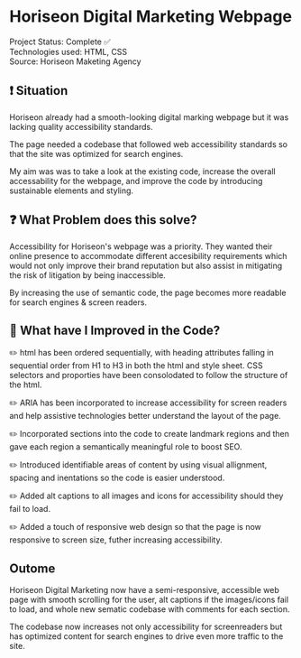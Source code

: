 # Horiseon Digital Marketing Webpage

Project Status:         Complete :white_check_mark:<br>
Technologies used:      HTML, CSS <br> 
Source:                 Horiseon Maketing Agency <br>




## :heavy_exclamation_mark: Situation

 Horiseon already had a smooth-looking digital marking webpage but it was lacking quality accessibility standards. 

 The page needed a codebase that followed web accessibility standards so that the site was optimized for search engines.

 My aim was was to take a look at the existing code, increase the overall accessability for the webpage, and improve the code by introducing sustainable elements and styling. 




## :question: What Problem does this solve?

 Accessibility for Horiseon's webpage was a priority. They wanted their online presence to accommodate different accesibility requirements which would not only improve their brand reputation but also assist in mitigating the risk of litigation by being inaccessible.  

 By increasing the use of semantic code, the page becomes more readable for search engines & screen readers.  




## :seedling: What have I Improved in the Code?

 :pencil2: html has been ordered sequentially, with heading attributes falling in sequential order from H1 to H3 in both the html and style sheet. CSS selectors and proporties have been consolodated to follow the structure of the html.


 :pencil2: ARIA has been incorporated to increase accessibility for screen readers and  help assistive technologies better understand the layout of the page.


 :pencil2: Incorporated sections into the code to create landmark regions and then gave each region a semantically meaningful role to boost SEO. 


 :pencil2: Introduced identifiable areas of content by using visual allignment, spacing and inentations so the code is easier understood. 


 :pencil2: Added alt captions to all images and icons for accessibility should they fail to load.

 :pencil2: Added a touch of responsive web design so that the page is now responsive to screen size, futher increasing accessibility. 



 ## Outome 

 Horiseon Digital Marketing now have a semi-responsive, accessible web page with smooth scrolling for the user, alt captions if the images/icons fail to load, and whole new sematic codebase with comments for each section. <br>
 
  The codebase now increases not only accessibility for screenreaders but has optimized content for search engines to drive even more traffic to the site.





 




